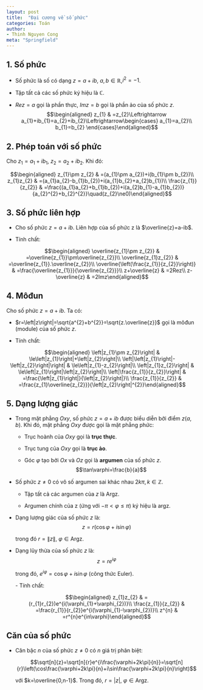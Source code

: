 ```yaml
---
layout: post
title:  "Đại cương về số phức"
categories: Toán
author:
- Thinh Nguyen Cong
meta: "Springfield"
---
```


## 1. Số phức

-   Số phức là số có dạng $z=a+ib$, $a,b\in\mathbb{R},$$i^{2}=-1$.

-   Tập tất cả các số phức ký hiệu là $\mathbb{C}.$

-   $Rez=a$ gọi là phần thực, $Imz=b$ gọi là phần ảo của số phức $z.$
    $$\begin{aligned}
    z_{1} & =z_{2}\Leftrightarrow a_{1}+ib_{1}=a_{2}+ib_{2}\Leftrightarrow\begin{cases}
    a_{1}=a_{2}\\
    b_{1}=b_{2}
    \end{cases}\end{aligned}$$

## 2. Phép toán với số phức

Cho $z_{1}=a_{1}+ib_{1}$, $z_{2}=a_{2}+ib_{2}$. Khi đó:

$$\begin{aligned}
z_{1}\pm z_{2} & =(a_{1}\pm a_{2})+i(b_{1}\pm b_{2})\\
z_{1}z_{2} & =(a_{1}a_{2}-b_{1}b_{2})+i(a_{1}b_{2}+a_{2}b_{1})\\
\frac{z_{1}}{z_{2}} & =\frac{(a_{1}a_{2}+b_{1}b_{2})+i(a_{2}b_{1}-a_{1}b_{2})}{a_{2}^{2}+b_{2}^{2}}\quad(z_{2}\ne0)\end{aligned}$$

## 3. Số phức liên hợp

-   Cho số phức $z=a+ib$. Liên hợp của số phức z là $\overline{z}=a-ib$.

-   Tính chất: 


$$\begin{aligned}
    \overline{z_{1}\pm z_{2}} & =\overline{z_{1}}\pm\overline{z_{2}}\\
    \overline{z_{1}z_{2}} & =\overline{z_{1}}.\overline{z_{2}}\\
    \overline{\left(\frac{z_{1}}{z_{2}}\right)} & =\frac{\overline{z_{1}}}{\overline{z_{2}}}\\
    z+\overline{z} & =2Rez\\
    z-\overline{z} & =2Imz\end{aligned}$$

## 4. Môđun

Cho số phức $z=a+ib$. Ta có:

-   $r=\left|z\right|=\sqrt{a^{2}+b^{2}}=\sqrt{z.\overline{z}}$ gọi là
    môđun (module) của số phức $z$.

-   Tính chất: 


$$\begin{aligned}
    \left|z_{1}\pm z_{2}\right| & \le\left|z_{1}\right|+\left|z_{2}\right|\\
    \left|\left|z_{1}\right|-\left|z_{2}\right|\right| & \le\left|z_{1}-z_{2}\right|\\
    \left|z_{1}z_{2}\right| & \le\left|z_{1}\right|\left|z_{2}\right|\\
    \left|\frac{z_{1}}{z_{2}}\right| & =\frac{\left|z_{1}\right|}{\left|z_{2}\right|}\\
    \frac{z_{1}}{z_{2}} & =\frac{z_{1}\overline{z_{2}}}{\left|z_{2}\right|^{2}}\end{aligned}$$

## 5. Dạng lượng giác

-   Trong mặt phẳng $Oxy$, số phức $z=a+ib$ được biểu diễn bởi điểm
    $z(a,b)$. Khi đó, mặt phẳng $Oxy$ được gọi là mặt phẳng phức:

    -   Trục hoành của $Oxy$ gọi là **trục thực**.

    -   Trục tung của $Oxy$ gọi là **trục ảo**.

    -   Góc $\varphi$ tạo bởi $Ox$ và $Oz$ gọi là **argumen** của số
        phức $z$. $$\tan\varphi=\frac{b}{a}$$

-   Số phức $z\ne0$ có vô số argumen sai khác nhau
    $2k\pi,k\in\mathbb{Z}$.

    -   Tập tất cả các argumen của $z$ là $\text{Argz}$.

    -   Argumen chính của z (ứng với $-\pi<\varphi\le\pi)$ ký hiệu là
        $\text{argz}.$

-   Dạng lượng giác của số phức $z$ là:
    $$z=r(\cos\varphi+i\sin\varphi)$$

    trong đó $r=\|z\|$, $\varphi\in\text{Argz}$.

-   Dạng lũy thừa của số phức $z$ là: $$z=re^{i\varphi}$$

    trong đó, $e^{i\varphi}=\cos\varphi+i\sin\varphi$ (công thức Euler).

    \- Tính chất: 
    
    $$\begin{aligned}
    z_{1}z_{2} & =(r_{1}r_{2})e^{i(\varphi_{1}+\varphi_{2})}\\
    \frac{z_{1}}{z_{2}} & =\frac{r_{1}}{r_{2}}e^{i(\varphi_{1}-\varphi_{2})}\\
    z^{n} & =r^{n}e^{in\varphi}\end{aligned}$$

## Căn của số phức

-   Căn bậc $n$ của số phức $z\ne0$ có $n$ giá trị phân biệt:



    $$\sqrt[n]{z}=\sqrt[n]{r}e^{i\frac{\varphi+2k\pi}{n}}=\sqrt[n]{r}\left(\cos\frac{\varphi+2k\pi}{n}+i\sin\frac{\varphi+2k\pi}{n}\right)$$

    với $k=\overline{0,n-1}$. Trong đó, $r=\left|z\right|,$
    $\varphi\in\text{Argz}$.
